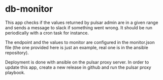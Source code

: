 # db-monitor

This app checks if the values returned by pulsar admin are in a given range and sends a message to slack if something went wrong. It should be run periodically with a cron task for instance.

The endpoint and the values to monitor are configured in the monitor.json file (the one provided here is just an example, real one is in the ansible repository).

Deployment is done with ansible on the pulsar proxy server. In order to update this app, create a new release in github and run the pulsar proxy playbook.
